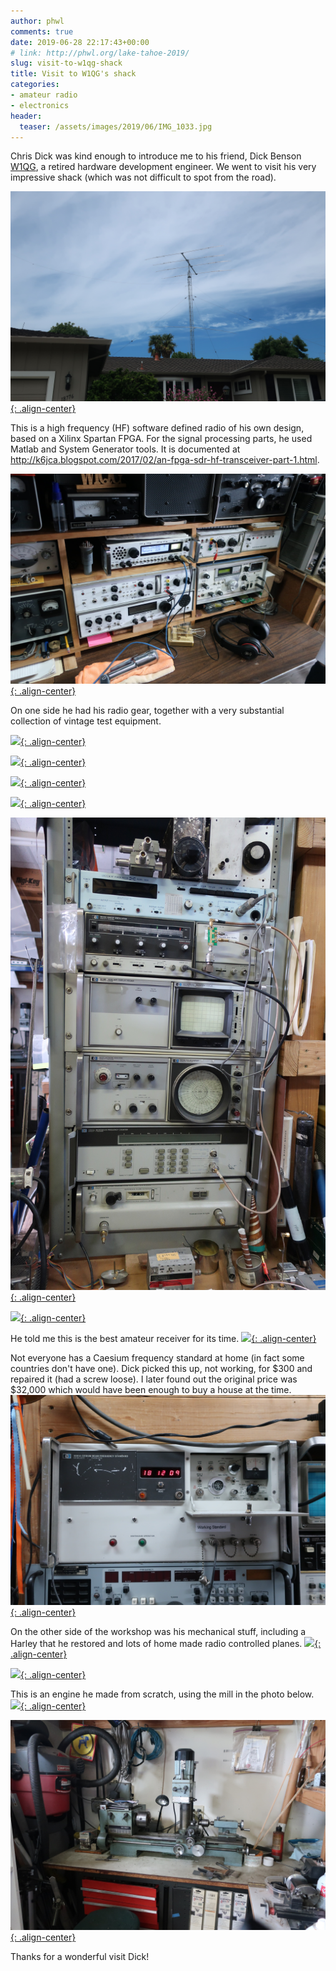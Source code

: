 ```yaml
---
author: phwl
comments: true
date: 2019-06-28 22:17:43+00:00
# link: http://phwl.org/lake-tahoe-2019/
slug: visit-to-w1qg-shack
title: Visit to W1QG's shack
categories:
- amateur radio
- electronics
header:
  teaser: /assets/images/2019/06/IMG_1033.jpg
---
```


Chris Dick was kind enough to introduce me to his friend, Dick Benson
[W1QG](https://www.qrz.com/db/W1QG/), a retired hardware development engineer. We went to visit his
very impressive shack (which was not difficult to spot from the
road).

[![](/assets/images/2019/06/IMG_1033.jpg){: .align-center}](/assets/images/2019/06/IMG_1033.jpg)

This is a high frequency (HF) software defined radio of his own
design, based on a Xilinx Spartan FPGA. For the signal processing
parts, he used Matlab and System Generator tools. It is documented
at
<http://k6jca.blogspot.com/2017/02/an-fpga-sdr-hf-transceiver-part-1.html>.

[![](/assets/images/2019/06/IMG_1014.jpg){: .align-center}](/assets/images/2019/06/IMG_1014.jpg)

On one side he had his radio gear, together with a very substantial
collection of vintage test equipment.

[![](/assets/images/2019/06/IMG_1016.jpg){: .align-center}](/assets/images/2019/06/IMG_1016.jpg)

[![](/assets/images/2019/06/IMG_1017.jpg){: .align-center}](/assets/images/2019/06/IMG_1017.jpg)

[![](/assets/images/2019/06/IMG_1018.jpg){: .align-center}](/assets/images/2019/06/IMG_1018.jpg)

[![](/assets/images/2019/06/IMG_1019.jpg){: .align-center}](/assets/images/2019/06/IMG_1019.jpg)

[![](/assets/images/2019/06/IMG_1020.jpg){: .align-center}](/assets/images/2019/06/IMG_1020.jpg)

[![](/assets/images/2019/06/IMG_1022.jpg){: .align-center}](/assets/images/2019/06/IMG_1022.jpg)

He told me this is the best amateur receiver for its time.
[![](/assets/images/2019/06/IMG_1030.jpg){: .align-center}](/assets/images/2019/06/IMG_1030.jpg)

Not everyone has a Caesium frequency standard at home (in fact
some countries don't have one). Dick
picked this up, not working, for $300 and repaired it (had a screw
loose). I later found out the original price was $32,000 which would have
been enough to buy a house at the time.
[![](/assets/images/2019/06/IMG_1013.jpg){: .align-center}](/assets/images/2019/06/IMG_1013.jpg)

On the other side of the workshop was his mechanical stuff,
 including a Harley
that he restored and lots of home made  radio controlled planes.
[![](/assets/images/2019/06/IMG_1023.jpg){: .align-center}](/assets/images/2019/06/IMG_1023.jpg)

[![](/assets/images/2019/06/IMG_1027.jpg){: .align-center}](/assets/images/2019/06/IMG_1027.jpg)

This is an engine he made from scratch, using the mill in
the photo below.
[![](/assets/images/2019/06/IMG_1028.jpg){: .align-center}](/assets/images/2019/06/IMG_1028.jpg)

[![](/assets/images/2019/06/IMG_1029.jpg){: .align-center}](/assets/images/2019/06/IMG_1029.jpg)

Thanks for a wonderful visit Dick!

